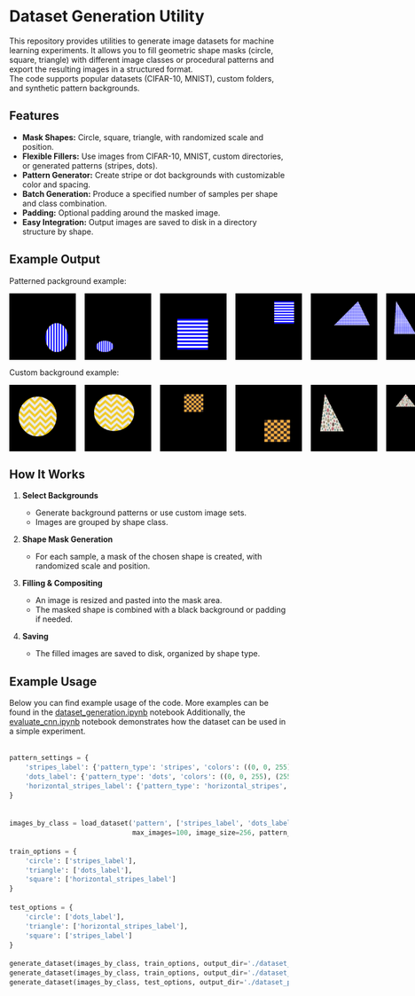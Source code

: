 # Dataset Generation Utility

This repository provides utilities to generate image datasets for machine learning experiments. It allows you to fill geometric shape masks (circle, square, triangle) with different image classes or procedural patterns and export the resulting images in a structured format.  
The code supports popular datasets (CIFAR-10, MNIST), custom folders, and synthetic pattern backgrounds.

## Features

- **Mask Shapes:** Circle, square, triangle, with randomized scale and position.
- **Flexible Fillers:** Use images from CIFAR-10, MNIST, custom directories, or generated patterns (stripes, dots).
- **Pattern Generator:** Create stripe or dot backgrounds with customizable color and spacing.
- **Batch Generation:** Produce a specified number of samples per shape and class combination.
- **Padding:** Optional padding around the masked image.
- **Easy Integration:** Output images are saved to disk in a directory structure by shape.

## Example Output

Patterned packground example:
<div style="display: flex; gap: 16px;">
  <img src="dataset_pattern_base/train/circle/circle_1.png" width="120"/>
  <img src="dataset_pattern_base/train/circle/circle_17.png" width="120"/>
  <img src="dataset_pattern_base/train/square/square_7.png" width="120"/>
  <img src="dataset_pattern_base/train/square/square_47.png" width="120"/>
  <img src="dataset_pattern_base/train/triangle/triangle_1.png" width="120"/>
  <img src="dataset_pattern_base/train/triangle/triangle_37.png" width="120"/>
</div>


Custom background example:
<div style="display: flex; gap: 16px;">
  <img src="dataset_custom_base/train/circle/circle_7.png" width="120"/>
  <img src="dataset_custom_base/train/circle/circle_12.png" width="120"/>
  <img src="dataset_custom_base/train/square/square_37.png" width="120"/>
  <img src="dataset_custom_base/train/square/square_12.png" width="120"/>
  <img src="dataset_custom_base/train/triangle/triangle_1.png" width="120"/>
  <img src="dataset_custom_base/train/triangle/triangle_7.png" width="120"/>
</div>




## How It Works

1. **Select Backgrounds**
   - Generate background patterns or use custom image sets.
   - Images are grouped by shape class.

2. **Shape Mask Generation**
   - For each sample, a mask of the chosen shape is created, with randomized scale and position.

3. **Filling & Compositing**
   - An image is resized and pasted into the mask area.
   - The masked shape is combined with a black background or padding if needed.

4. **Saving**
   - The filled images are saved to disk, organized by shape type.


## Example Usage

Below you can find example usage of the code. More examples can be found in the [dataset_generation.ipynb](dataset_generation.ipynb) notebook
Additionally, the [evaluate_cnn.ipynb](evaluate_cnn.ipynb) notebook demonstrates how the dataset can be used in a simple experiment.

```python

pattern_settings = {
    'stripes_label': {'pattern_type': 'stripes', 'colors': ((0, 0, 255), (255, 255, 255)), 'stripe_width': 15},
    'dots_label': {'pattern_type': 'dots', 'colors': ((0, 0, 255), (255, 255, 255)), 'dot_radius': 3, 'spacing': 10},
    'horizontal_stripes_label': {'pattern_type': 'horizontal_stripes', 'colors': ((0, 0, 255), (255, 255, 255)), 'stripe_width': 15}
}


images_by_class = load_dataset('pattern', ['stripes_label', 'dots_label', 'horizontal_stripes_label'], 
                               max_images=100, image_size=256, pattern_settings=pattern_settings)

train_options = {
    'circle': ['stripes_label'], 
    'triangle': ['dots_label'],
    'square': ['horizontal_stripes_label']
}

test_options = {
    'circle': ['dots_label'], 
    'triangle': ['horizontal_stripes_label'],
    'square': ['stripes_label']
}

generate_dataset(images_by_class, train_options, output_dir='./dataset_pattern_base/train', size=256, padding=40, margin=16, num_samples=1000, shape_scale_range=(0.3, 1.0), position_jitter=0.5)
generate_dataset(images_by_class, train_options, output_dir='./dataset_pattern_base/test_matched_patterns', size=256, padding=40, margin=16, num_samples=200, shape_scale_range=(0.3, 1.0), position_jitter=0.5)
generate_dataset(images_by_class, test_options, output_dir='./dataset_pattern_base/test_swapped_patterns', size=256, padding=40, margin=16, num_samples=200, shape_scale_range=(0.3, 1.0), position_jitter=0.5)

```
